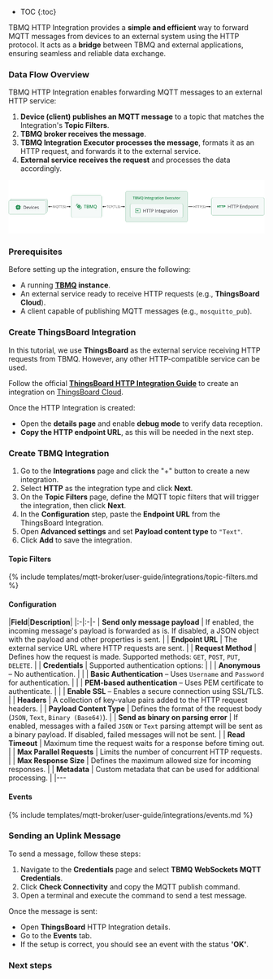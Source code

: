 * TOC
{:toc}

TBMQ HTTP Integration provides a **simple and efficient** way to forward MQTT messages from devices to an external system using the HTTP protocol. 
It acts as a **bridge** between TBMQ and external applications, ensuring seamless and reliable data exchange. 

### Data Flow Overview

TBMQ HTTP Integration enables forwarding MQTT messages to an external HTTP service:  

1. **Device (client) publishes an MQTT message** to a topic that matches the Integration's **Topic Filters**.  
2. **TBMQ broker receives the message**.  
3. **TBMQ Integration Executor processes the message**, formats it as an HTTP request, and forwards it to the external service.  
4. **External service receives the request** and processes the data accordingly.  

![image](/images/mqtt-broker/integrations/tbmq-http-integration.png)

### Prerequisites

Before setting up the integration, ensure the following:

- A running **[TBMQ](/docs/mqtt-broker/install/installation-options/) instance**.  
- An external service ready to receive HTTP requests (e.g., **ThingsBoard Cloud**).  
- A client capable of publishing MQTT messages (e.g., `mosquitto_pub`).  

### Create ThingsBoard Integration

In this tutorial, we use **ThingsBoard** as the external service receiving HTTP requests from TBMQ. However, any other HTTP-compatible service can be used.

Follow the official **[ThingsBoard HTTP Integration Guide](/docs/paas/user-guide/integrations/http/)** to create an integration on [ThingsBoard Cloud](/docs/paas/user-guide/integrations/http/).

Once the HTTP Integration is created:

- Open the **details page** and enable **debug mode** to verify data reception.  
- **Copy the HTTP endpoint URL**, as this will be needed in the next step.  

### Create TBMQ Integration

1. Go to the **Integrations** page and click the "+" button to create a new integration.
2. Select **HTTP** as the integration type and click **Next**.
3. On the **Topic Filters** page, define the MQTT topic filters that will trigger the integration, then click **Next**.
4. In the **Configuration** step, paste the **Endpoint URL** from the ThingsBoard Integration.
5. Open **Advanced settings** and set **Payload content type** to `"Text"`.
6. Click **Add** to save the integration.

#### Topic Filters

{% include templates/mqtt-broker/user-guide/integrations/topic-filters.md %}

#### Configuration

|**Field**|**Description**|
|:-|:-|-
| **Send only message payload** | If enabled, the incoming message's payload is forwarded as is. If disabled, a JSON object with the payload and other properties is sent. |
| **Endpoint URL** | The external service URL where HTTP requests are sent. |
| **Request Method** | Defines how the request is made. Supported methods: `GET`, `POST`, `PUT`, `DELETE`. |
| **Credentials** | Supported authentication options: |
| | **Anonymous** – No authentication. |
| | **Basic Authentication** – Uses `Username` and `Password` for authentication. |
| | **PEM-based authentication** – Uses PEM certificate to authenticate. |
| | **Enable SSL** – Enables a secure connection using SSL/TLS. |
| **Headers** | A collection of key-value pairs added to the HTTP request headers. |
| **Payload Content Type** | Defines the format of the request body (`JSON`, `Text`, `Binary (Base64)`). |
| **Send as binary on parsing error** | If enabled, messages with a failed `JSON` or `Text` parsing attempt will be sent as a binary payload. If disabled, failed messages will not be sent. |
| **Read Timeout** | Maximum time the request waits for a response before timing out. |
| **Max Parallel Requests** | Limits the number of concurrent HTTP requests. |
| **Max Response Size** | Defines the maximum allowed size for incoming responses. |
| **Metadata** | Custom metadata that can be used for additional processing. |
|---

#### Events

{% include templates/mqtt-broker/user-guide/integrations/events.md %}

### Sending an Uplink Message

To send a message, follow these steps:

1. Navigate to the **Credentials** page and select **TBMQ WebSockets MQTT Credentials**.
2. Click **Check Connectivity** and copy the MQTT publish command.
3. Open a terminal and execute the command to send a test message.

Once the message is sent:

- Open **ThingsBoard** HTTP Integration details.
- Go to the **Events** tab.
- If the setup is correct, you should see an event with the status **'OK'**.

### Next steps
